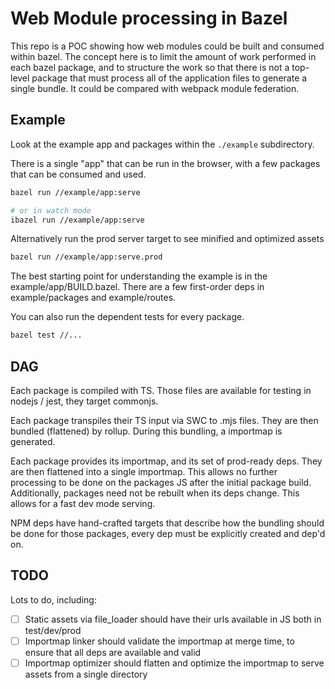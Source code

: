 # Web Module processing in Bazel

This repo is a POC showing how web modules could be built and consumed within bazel. The concept here is to limit the amount of work performed in each bazel package, and to structure the work so that there is not a top-level package that must process all of the application files to generate a single bundle. It could be compared with webpack module federation.

## Example

Look at the example app and packages within the `./example` subdirectory.

There is a single "app" that can be run in the browser, with a few packages that can be consumed and used.

```sh
bazel run //example/app:serve

# or in watch mode
ibazel run //example/app:serve
```

Alternatively run the prod server target to see minified and optimized assets

```sh
bazel run //example/app:serve.prod
```

The best starting point for understanding the example is in the example/app/BUILD.bazel. There are a few first-order deps in example/packages and example/routes.

You can also run the dependent tests for every package.

```sh
bazel test //...
```

## DAG

Each package is compiled with TS. Those files are available for testing in nodejs / jest, they target commonjs.

Each package transpiles their TS input via SWC to .mjs files. They are then bundled (flattened) by rollup. During this bundling, a importmap is generated.

Each package provides its importmap, and its set of prod-ready deps. They are then flattened into a single importmap. This allows no further processing to be done on the packages JS after the initial package build. Additionally, packages need not be rebuilt when its deps change. This allows for a fast dev mode serving.

NPM deps have hand-crafted targets that describe how the bundling should be done for those packages, every dep must be explicitly created and dep'd on.

## TODO

Lots to do, including:

- [ ] Static assets via file_loader should have their urls available in JS both in test/dev/prod
- [ ] Importmap linker should validate the importmap at merge time, to ensure that all deps are available and valid
- [ ] Importmap optimizer should flatten and optimize the importmap to serve assets from a single directory
